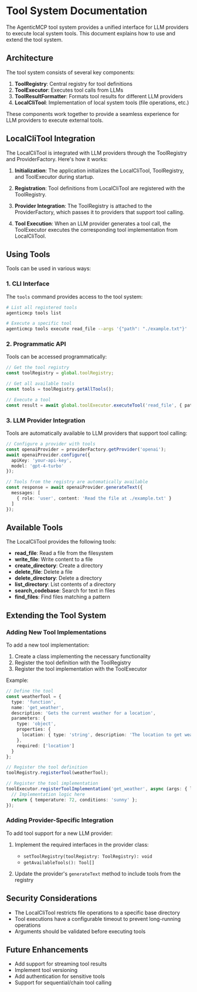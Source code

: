 # Tool System Documentation

The AgenticMCP tool system provides a unified interface for LLM providers to execute local system tools. This document explains how to use and extend the tool system.

## Architecture

The tool system consists of several key components:

1. **ToolRegistry**: Central registry for tool definitions
2. **ToolExecutor**: Executes tool calls from LLMs
3. **ToolResultFormatter**: Formats tool results for different LLM providers
4. **LocalCliTool**: Implementation of local system tools (file operations, etc.)

These components work together to provide a seamless experience for LLM providers to execute external tools.

## LocalCliTool Integration

The LocalCliTool is integrated with LLM providers through the ToolRegistry and ProviderFactory. Here's how it works:

1. **Initialization**: The application initializes the LocalCliTool, ToolRegistry, and ToolExecutor during startup.

2. **Registration**: Tool definitions from LocalCliTool are registered with the ToolRegistry.

3. **Provider Integration**: The ToolRegistry is attached to the ProviderFactory, which passes it to providers that support tool calling.

4. **Tool Execution**: When an LLM provider generates a tool call, the ToolExecutor executes the corresponding tool implementation from LocalCliTool.

## Using Tools

Tools can be used in various ways:

### 1. CLI Interface

The `tools` command provides access to the tool system:

```bash
# List all registered tools
agenticmcp tools list

# Execute a specific tool
agenticmcp tools execute read_file --args '{"path": "./example.txt"}'
```

### 2. Programmatic API

Tools can be accessed programmatically:

```typescript
// Get the tool registry
const toolRegistry = global.toolRegistry;

// Get all available tools
const tools = toolRegistry.getAllTools();

// Execute a tool
const result = await global.toolExecutor.executeTool('read_file', { path: './example.txt' });
```

### 3. LLM Provider Integration

Tools are automatically available to LLM providers that support tool calling:

```typescript
// Configure a provider with tools
const openaiProvider = providerFactory.getProvider('openai');
await openaiProvider.configure({
  apiKey: 'your-api-key',
  model: 'gpt-4-turbo'
});

// Tools from the registry are automatically available
const response = await openaiProvider.generateText({
  messages: [
    { role: 'user', content: 'Read the file at ./example.txt' }
  ]
});
```

## Available Tools

The LocalCliTool provides the following tools:

- **read_file**: Read a file from the filesystem
- **write_file**: Write content to a file
- **create_directory**: Create a directory
- **delete_file**: Delete a file
- **delete_directory**: Delete a directory
- **list_directory**: List contents of a directory
- **search_codebase**: Search for text in files
- **find_files**: Find files matching a pattern

## Extending the Tool System

### Adding New Tool Implementations

To add a new tool implementation:

1. Create a class implementing the necessary functionality
2. Register the tool definition with the ToolRegistry
3. Register the tool implementation with the ToolExecutor

Example:

```typescript
// Define the tool
const weatherTool = {
  type: 'function',
  name: 'get_weather',
  description: 'Gets the current weather for a location',
  parameters: {
    type: 'object',
    properties: {
      location: { type: 'string', description: 'The location to get weather for' }
    },
    required: ['location']
  }
};

// Register the tool definition
toolRegistry.registerTool(weatherTool);

// Register the tool implementation
toolExecutor.registerToolImplementation('get_weather', async (args: { location: string }) => {
  // Implementation logic here
  return { temperature: 72, conditions: 'sunny' };
});
```

### Adding Provider-Specific Integration

To add tool support for a new LLM provider:

1. Implement the required interfaces in the provider class:
   - `setToolRegistry(toolRegistry: ToolRegistry): void`
   - `getAvailableTools(): Tool[]`

2. Update the provider's `generateText` method to include tools from the registry

## Security Considerations

- The LocalCliTool restricts file operations to a specific base directory
- Tool executions have a configurable timeout to prevent long-running operations
- Arguments should be validated before executing tools

## Future Enhancements

- Add support for streaming tool results
- Implement tool versioning
- Add authentication for sensitive tools
- Support for sequential/chain tool calling